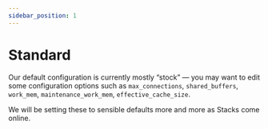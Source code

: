 ```yaml
---
sidebar_position: 1
---
```


# Standard

Our default configuration is currently mostly “stock” — you may want to edit some configuration options such as `max_connections`, `shared_buffers`, `work_mem`, `maintenance_work_mem`, `effective_cache_size`.

We will be setting these to sensible defaults more and more as Stacks come online.